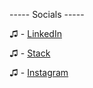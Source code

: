 ----- Socials -----

♫ - [LinkedIn](https://www.linkedin.com/in/andy-leclerc-36aba6287)

♫ - [Stack](https://stackoverflow.com/users/22587106/andy-leclerc)

♫ - [Instagram](https://www.instagram.com/yummors/)


